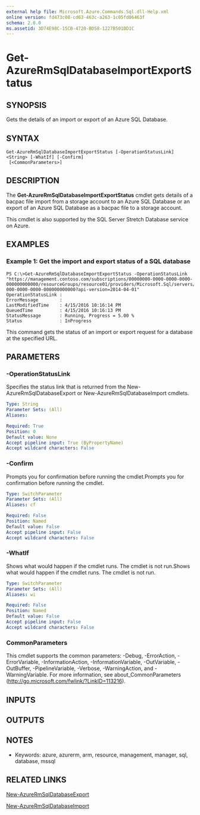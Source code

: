```yaml
---
external help file: Microsoft.Azure.Commands.Sql.dll-Help.xml
online version: fd473c08-cd63-463c-a263-1c05fd06463f
schema: 2.0.0
ms.assetid: 3D74E98C-15CB-4720-BD58-1227B501DD1C
---
```


# Get-AzureRmSqlDatabaseImportExportStatus

## SYNOPSIS
Gets the details of an import or export of an Azure SQL Database.

## SYNTAX

```
Get-AzureRmSqlDatabaseImportExportStatus [-OperationStatusLink] <String> [-WhatIf] [-Confirm]
 [<CommonParameters>]
```

## DESCRIPTION
The **Get-AzureRmSqlDatabaseImportExportStatus** cmdlet gets details of a bacpac file import from a storage account to an Azure SQL Database or an export of an Azure SQL Database as a bacpac file to a storage account.

This cmdlet is also supported by the SQL Server Stretch Database service on Azure.

## EXAMPLES

### Example 1: Get the import and export status of a SQL database
```
PS C:\>Get-AzureRmSqlDatabaseImportExportStatus -OperationStatusLink "https://management.contoso.com/subscriptions/00000000-0000-0000-0000-000000000000/resourceGroups/resource01/providers/Microsoft.Sql/servers/server01/databases/database01/importExportOperationResults/00000000-000-0000-0000-000000000000?api-version=2014-04-01"
OperationStatusLink : 
ErrorMessage        : 
LastModifiedTime    : 4/15/2016 10:16:14 PM
QueuedTime          : 4/15/2016 10:16:13 PM
StatusMessage       : Running, Progress = 5.00 %
Status              : InProgress
```

This command gets the status of an import or export request for a database at the specified URL.

## PARAMETERS

### -OperationStatusLink
Specifies the status link that is returned from the New-AzureRmSqlDatabaseExport or New-AzureRmSqlDatabaseImport cmdlets.

```yaml
Type: String
Parameter Sets: (All)
Aliases: 

Required: True
Position: 0
Default value: None
Accept pipeline input: True (ByPropertyName)
Accept wildcard characters: False
```

### -Confirm
Prompts you for confirmation before running the cmdlet.Prompts you for confirmation before running the cmdlet.

```yaml
Type: SwitchParameter
Parameter Sets: (All)
Aliases: cf

Required: False
Position: Named
Default value: False
Accept pipeline input: False
Accept wildcard characters: False
```

### -WhatIf
Shows what would happen if the cmdlet runs.
The cmdlet is not run.Shows what would happen if the cmdlet runs.
The cmdlet is not run.

```yaml
Type: SwitchParameter
Parameter Sets: (All)
Aliases: wi

Required: False
Position: Named
Default value: False
Accept pipeline input: False
Accept wildcard characters: False
```

### CommonParameters
This cmdlet supports the common parameters: -Debug, -ErrorAction, -ErrorVariable, -InformationAction, -InformationVariable, -OutVariable, -OutBuffer, -PipelineVariable, -Verbose, -WarningAction, and -WarningVariable. For more information, see about_CommonParameters (http://go.microsoft.com/fwlink/?LinkID=113216).

## INPUTS

## OUTPUTS

## NOTES
* Keywords: azure, azurerm, arm, resource, management, manager, sql, database, mssql

## RELATED LINKS

[New-AzureRmSqlDatabaseExport](.\New-AzureRmSqlDatabaseExport.md)

[New-AzureRmSqlDatabaseImport](.\New-AzureRmSqlDatabaseImport.md)


